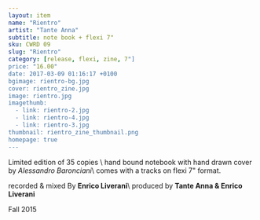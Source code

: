 ```yaml
---
layout: item
name: "Rientro"
artist: "Tante Anna"
subtitle: note book + flexi 7"
sku: CWRD 09
slug: "Rientro"
category: [release, flexi, zine, 7"]
price: "16.00"
date: 2017-03-09 01:16:17 +0100
bgimage: rientro-bg.jpg
cover: rientro_zine.jpg
image: rientro.jpg
imagethumb:
  - link: rientro-2.jpg
  - link: rientro-4.jpg
  - link: rientro-3.jpg
thumbnail: rientro_zine_thumbnail.png
homepage: true
---
```


Limited edition of 35 copies \\
hand bound notebook with hand drawn cover by *Alessandro Baronciani*\\
comes with a tracks on flexi 7" format.

recorded & mixed By **Enrico Liverani**\\
produced by **Tante Anna & Enrico Liverani**

Fall 2015